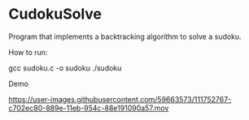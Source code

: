 # CudokuSolve

Program that implements a backtracking algorithm to solve a sudoku.

How to run:

gcc sudoku.c -o sudoku
./sudoku



Demo


https://user-images.githubusercontent.com/59663573/111752767-c702ec80-889e-11eb-954c-88e191090a57.mov

